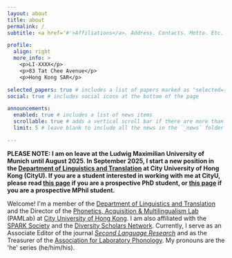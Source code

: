 ```yaml
---
layout: about
title: about
permalink: /
subtitle: <a href='#'>Affiliations</a>. Address. Contacts. Motto. Etc.

profile:
  align: right
  more_info: >
    <p>LI-XXXX</p>
    <p>83 Tat Chee Avenue</p>
    <p>Hong Kong SAR</p>

selected_papers: true # includes a list of papers marked as "selected={true}"
social: true # includes social icons at the bottom of the page

announcements:
  enabled: true # includes a list of news items
  scrollable: true # adds a vertical scroll bar if there are more than 3 news items
  limit: 5 # leave blank to include all the news in the `_news` folder

---
```


<b>PLEASE NOTE: I am on leave at the Ludwig Maximilian University of Munich until August 2025. In September 2025, I start a new position in the <a href="https://lt.cityu.edu.hk/" target="_blank">Department of Linguistics and Translation</a> at City University of Hong Kong (CityU). If you are a student interested in working with me at CityU, please read <a href="https://thepamlab.github.io/for-students/prospective-phd" target="_blank">this page</a> if you are a prospective PhD student, or <a href="https://thepamlab.github.io/for-students/prospective-mphil" target="_blank">this page</a> if you are a prospective MPhil student.</b>

Welcome! I'm a member of the <a href="https://lt.cityu.edu.hk/" target="_blank">Department of Linguistics and Translation</a> and the Director of the <a href="https://thepamlab.github.io/" target="_blank">Phonetics, Acquisition &amp; Multilingualism Lab</a> (PAMLab) at <a href="https://www.cityu.edu.hk/" target="_blank">City University of Hong Kong</a>. I am also affiliated with the <a href="https://www.sparksociety.org/" target="_blank">SPARK Society</a> and the <a href="https://lsa.umich.edu/ncid/people/ncid-diversity-scholars-network.html" target="_blank">Diversity Scholars Network</a>. Currently, I serve as an Associate Editor of the journal <a href="https://journals.sagepub.com/home/slr" target="_blank"><em>Second Language Research</em></a> and as the Treasurer of the <a href="https://labphon.org/" target="_blank">Association for Laboratory Phonology</a>. My pronouns are the 'he' series (he/him/his).
